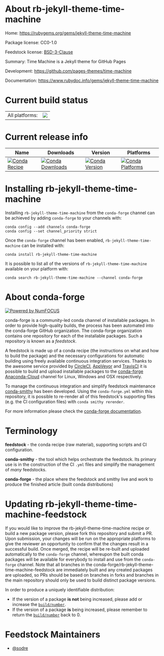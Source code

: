 About rb-jekyll-theme-time-machine
==================================

Home: https://rubygems.org/gems/jekyll-theme-time-machine

Package license: CC0-1.0

Feedstock license: [BSD-3-Clause](https://github.com/conda-forge/rb-jekyll-theme-time-machine-feedstock/blob/master/LICENSE.txt)

Summary: Time Machine is a Jekyll theme for GitHub Pages

Development: https://github.com/pages-themes/time-machine

Documentation: https://www.rubydoc.info/gems/jekyll-theme-time-machine

Current build status
====================


<table><tr><td>All platforms:</td>
    <td>
      <a href="https://dev.azure.com/conda-forge/feedstock-builds/_build/latest?definitionId=7722&branchName=master">
        <img src="https://dev.azure.com/conda-forge/feedstock-builds/_apis/build/status/rb-jekyll-theme-time-machine-feedstock?branchName=master">
      </a>
    </td>
  </tr>
</table>

Current release info
====================

| Name | Downloads | Version | Platforms |
| --- | --- | --- | --- |
| [![Conda Recipe](https://img.shields.io/badge/recipe-rb--jekyll--theme--time--machine-green.svg)](https://anaconda.org/conda-forge/rb-jekyll-theme-time-machine) | [![Conda Downloads](https://img.shields.io/conda/dn/conda-forge/rb-jekyll-theme-time-machine.svg)](https://anaconda.org/conda-forge/rb-jekyll-theme-time-machine) | [![Conda Version](https://img.shields.io/conda/vn/conda-forge/rb-jekyll-theme-time-machine.svg)](https://anaconda.org/conda-forge/rb-jekyll-theme-time-machine) | [![Conda Platforms](https://img.shields.io/conda/pn/conda-forge/rb-jekyll-theme-time-machine.svg)](https://anaconda.org/conda-forge/rb-jekyll-theme-time-machine) |

Installing rb-jekyll-theme-time-machine
=======================================

Installing `rb-jekyll-theme-time-machine` from the `conda-forge` channel can be achieved by adding `conda-forge` to your channels with:

```
conda config --add channels conda-forge
conda config --set channel_priority strict
```

Once the `conda-forge` channel has been enabled, `rb-jekyll-theme-time-machine` can be installed with:

```
conda install rb-jekyll-theme-time-machine
```

It is possible to list all of the versions of `rb-jekyll-theme-time-machine` available on your platform with:

```
conda search rb-jekyll-theme-time-machine --channel conda-forge
```


About conda-forge
=================

[![Powered by NumFOCUS](https://img.shields.io/badge/powered%20by-NumFOCUS-orange.svg?style=flat&colorA=E1523D&colorB=007D8A)](http://numfocus.org)

conda-forge is a community-led conda channel of installable packages.
In order to provide high-quality builds, the process has been automated into the
conda-forge GitHub organization. The conda-forge organization contains one repository
for each of the installable packages. Such a repository is known as a *feedstock*.

A feedstock is made up of a conda recipe (the instructions on what and how to build
the package) and the necessary configurations for automatic building using freely
available continuous integration services. Thanks to the awesome service provided by
[CircleCI](https://circleci.com/), [AppVeyor](https://www.appveyor.com/)
and [TravisCI](https://travis-ci.com/) it is possible to build and upload installable
packages to the [conda-forge](https://anaconda.org/conda-forge)
[Anaconda-Cloud](https://anaconda.org/) channel for Linux, Windows and OSX respectively.

To manage the continuous integration and simplify feedstock maintenance
[conda-smithy](https://github.com/conda-forge/conda-smithy) has been developed.
Using the ``conda-forge.yml`` within this repository, it is possible to re-render all of
this feedstock's supporting files (e.g. the CI configuration files) with ``conda smithy rerender``.

For more information please check the [conda-forge documentation](https://conda-forge.org/docs/).

Terminology
===========

**feedstock** - the conda recipe (raw material), supporting scripts and CI configuration.

**conda-smithy** - the tool which helps orchestrate the feedstock.
                   Its primary use is in the construction of the CI ``.yml`` files
                   and simplify the management of *many* feedstocks.

**conda-forge** - the place where the feedstock and smithy live and work to
                  produce the finished article (built conda distributions)


Updating rb-jekyll-theme-time-machine-feedstock
===============================================

If you would like to improve the rb-jekyll-theme-time-machine recipe or build a new
package version, please fork this repository and submit a PR. Upon submission,
your changes will be run on the appropriate platforms to give the reviewer an
opportunity to confirm that the changes result in a successful build. Once
merged, the recipe will be re-built and uploaded automatically to the
`conda-forge` channel, whereupon the built conda packages will be available for
everybody to install and use from the `conda-forge` channel.
Note that all branches in the conda-forge/rb-jekyll-theme-time-machine-feedstock are
immediately built and any created packages are uploaded, so PRs should be based
on branches in forks and branches in the main repository should only be used to
build distinct package versions.

In order to produce a uniquely identifiable distribution:
 * If the version of a package **is not** being increased, please add or increase
   the [``build/number``](https://docs.conda.io/projects/conda-build/en/latest/resources/define-metadata.html#build-number-and-string).
 * If the version of a package **is** being increased, please remember to return
   the [``build/number``](https://docs.conda.io/projects/conda-build/en/latest/resources/define-metadata.html#build-number-and-string)
   back to 0.

Feedstock Maintainers
=====================

* [@sodre](https://github.com/sodre/)

